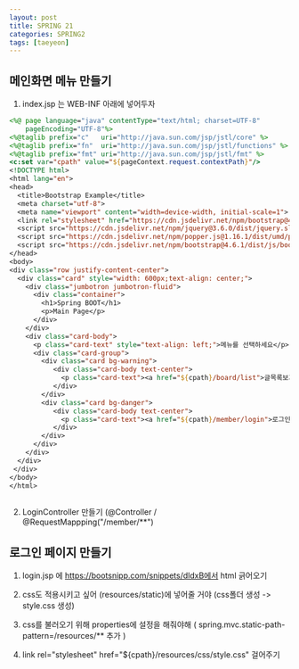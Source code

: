 ```yaml
---
layout: post
title: SPRING 21
categories: SPRING2
tags: [taeyeon]
---
```


## 메인화면 메뉴 만들기


1. index.jsp 는 WEB-INF 아래에 넣어두자

```1=index.jsp
<%@ page language="java" contentType="text/html; charset=UTF-8"
    pageEncoding="UTF-8"%>
<%@taglib prefix="c"   uri="http://java.sun.com/jsp/jstl/core" %> 
<%@taglib prefix="fn"  uri="http://java.sun.com/jsp/jstl/functions" %>
<%@taglib prefix="fmt" uri="http://java.sun.com/jsp/jstl/fmt" %> 
<c:set var="cpath" value="${pageContext.request.contextPath}"/>     
<!DOCTYPE html>
<html lang="en">
<head>
  <title>Bootstrap Example</title>
  <meta charset="utf-8">
  <meta name="viewport" content="width=device-width, initial-scale=1">
  <link rel="stylesheet" href="https://cdn.jsdelivr.net/npm/bootstrap@4.6.1/dist/css/bootstrap.min.css">
  <script src="https://cdn.jsdelivr.net/npm/jquery@3.6.0/dist/jquery.slim.min.js"></script>
  <script src="https://cdn.jsdelivr.net/npm/popper.js@1.16.1/dist/umd/popper.min.js"></script>
  <script src="https://cdn.jsdelivr.net/npm/bootstrap@4.6.1/dist/js/bootstrap.bundle.min.js"></script>
</head>
<body> 
<div class="row justify-content-center">
  <div class="card" style="width: 600px;text-align: center;">
	<div class="jumbotron jumbotron-fluid">
	  <div class="container">
	    <h1>Spring BOOT</h1>
	    <p>Main Page</p>
	  </div>
	</div>
    <div class="card-body">
      <p class="card-text" style="text-align: left;">메뉴를 선택하세요</p>
      <div class="card-group">
        <div class="card bg-warning">
           <div class="card-body text-center">
             <p class="card-text"><a href="${cpath}/board/list">글목록보기</a></p>
           </div>
        </div>
        <div class="card bg-danger">
           <div class="card-body text-center">
             <p class="card-text"><a href="${cpath}/member/login">로그인(GET)</a></p>
           </div>
        </div>
      </div>     
    </div>
  </div>
 </div> 
</body>
</html>
    
```

2. LoginController 만들기 (@Controller / @RequestMappping("/member/**")



## 로그인 페이지 만들기

1. login.jsp 에 https://bootsnipp.com/snippets/dldxB에서 html 긁어오기

2. css도 적용시키고 싶어 (resources/static)에 넣어줄 거야 (css폴더 생성 -> style.css 생성)

3. css를 불러오기 위해 properties에 설정을 해줘야해 ( spring.mvc.static-path-pattern=/resources/** 추가 )

4. link rel="stylesheet" href="${cpath}/resources/css/style.css" 걸어주기

